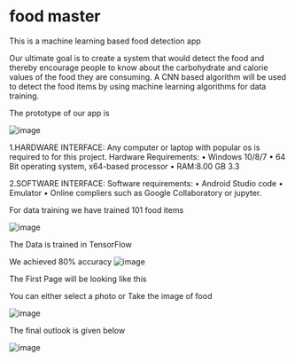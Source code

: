 # food master

This is a machine learning based food detection app

Our ultimate goal is to create a system that would detect the food and thereby encourage people to know about the carbohydrate and calorie values of the food they are consuming. A CNN based algorithm will be used to detect the food items by using machine learning algorithms for data training.

The prototype of our app is

![image](https://user-images.githubusercontent.com/110754843/210263392-def7ca8a-f7c3-4a9f-b34c-aee1c922bd11.png)


1.HARDWARE INTERFACE: 
Any computer or laptop with popular os is required to for this project. 
Hardware Requirements: 
•	Windows 10/8/7 
•	64 Bit operating system, x64-based processor 
•	RAM:8.00 GB 3.3

2.SOFTWARE INTERFACE: 
Software requirements: 
• Android Studio code
• Emulator
• Online compliers such as Google Collaboratory or jupyter.


For data training we have trained 101 food items

![image](https://user-images.githubusercontent.com/110754843/210263244-bff02a1c-cd71-474a-92fd-4f5b1a31b51c.png)

The Data is trained in TensorFlow 

We achieved 80% accuracy
![image](https://user-images.githubusercontent.com/110754843/210263128-fac3d108-45d2-4f68-9176-d34c5ff0db8f.png)


The First Page will be looking like this

You can either select a photo or Take the image of food

![image](https://user-images.githubusercontent.com/110754843/210263157-eb9cfa0f-5150-43c4-91d4-921430b625b5.png)


The final outlook is given below

![image](https://user-images.githubusercontent.com/110754843/210263191-85b71d68-ae9e-494c-bd24-0ead1d5be75c.png)


